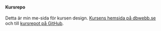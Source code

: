 #### Kursrepo

Detta är min me-sida för kursen design. [Kursens hemsida på dbwebb.se](https://dbwebb.se/kurser/design) och till [kursrepot på GitHub](https://github.com/dbwebb-se/design).
